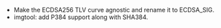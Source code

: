 - Make the ECDSA256 TLV curve agnostic and rename it to ECDSA_SIG.
- imgtool: add P384 support along with SHA384.

